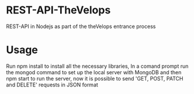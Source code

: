 # REST-API-TheVelops
REST-API in Nodejs as part of the theVelops entrance process

# Usage
Run npm install to install all the necessary libraries,
In a comand prompt run the mongod command to set up the local server with MongoDB
and then npm start to run the server,
now it is possible to send 'GET, POST, PATCH and DELETE' requests in JSON format
